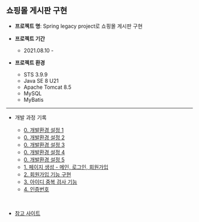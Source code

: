 ## 쇼핑몰 게시판 구현

- **프로젝트 명**: Spring legacy project로 쇼핑몰 게시판 구현

- **프로젝트 기간**
  - 2021.08.10 - 

- **프로젝트 환경**
  - STS 3.9.9
  - Java SE 8 U21
  - Apache Tomcat 8.5
  - MySQL
  - MyBatis

---
- 개발 과정 기록

  - [0. 개발환경 설정 1](https://github.com/sanga327/Spring_shopping_board/blob/main/document/0.%20%ED%94%84%EB%A1%9C%EC%A0%9D%ED%8A%B8%20%EC%83%9D%EC%84%B1%20%EB%B0%8F%20%EA%B8%B0%EB%B3%B8%20%ED%99%98%EA%B2%BD%EC%84%A4%EC%A0%95%201.md)
  - [0. 개발환경 설정 2](https://github.com/sanga327/Spring_shopping_board/blob/main/document/0.%20%ED%94%84%EB%A1%9C%EC%A0%9D%ED%8A%B8%20%EC%83%9D%EC%84%B1%20%EB%B0%8F%20%EA%B8%B0%EB%B3%B8%20%ED%99%98%EA%B2%BD%EC%84%A4%EC%A0%95%202.md)
  - [0. 개발환경 설정 3](https://github.com/sanga327/Spring_shopping_board/blob/main/document/0.%20%ED%94%84%EB%A1%9C%EC%A0%9D%ED%8A%B8%20%EC%83%9D%EC%84%B1%20%EB%B0%8F%20%EA%B8%B0%EB%B3%B8%20%ED%99%98%EA%B2%BD%EC%84%A4%EC%A0%95%203.md)
  - [0. 개발환경 설정 4](https://github.com/sanga327/Spring_shopping_board/blob/main/document/0.%20%ED%94%84%EB%A1%9C%EC%A0%9D%ED%8A%B8%20%EC%83%9D%EC%84%B1%20%EB%B0%8F%20%EA%B8%B0%EB%B3%B8%20%ED%99%98%EA%B2%BD%EC%84%A4%EC%A0%95%204.md)
  - [0. 개발환경 설정 5](https://github.com/sanga327/Spring_shopping_board/blob/main/document/0.%20%ED%94%84%EB%A1%9C%EC%A0%9D%ED%8A%B8%20%EC%83%9D%EC%84%B1%20%EB%B0%8F%20%EA%B8%B0%EB%B3%B8%20%ED%99%98%EA%B2%BD%EC%84%A4%EC%A0%95%205.md)
  - [1. 페이지 생성 - 메인, 로그인, 회원가입](https://github.com/sanga327/Spring_shopping_board/blob/main/document/1.%20%ED%8E%98%EC%9D%B4%EC%A7%80%20%EC%83%9D%EC%84%B1%20-%20%EB%A9%94%EC%9D%B8%2C%20%EB%A1%9C%EA%B7%B8%EC%9D%B8%2C%20%ED%9A%8C%EC%9B%90%EA%B0%80%EC%9E%85.md)
  - [2. 회원가입 기능 구현](https://github.com/sanga327/Spring_shopping_board/blob/main/document/2.%20%ED%9A%8C%EC%9B%90%EA%B0%80%EC%9E%85%20%EA%B8%B0%EB%8A%A5%20%EA%B5%AC%ED%98%84.md)
  - [3. 아이디 중복 검사 기능](https://github.com/sanga327/Spring_shopping_board/blob/main/document/3.%20%EC%95%84%EC%9D%B4%EB%94%94%20%EC%A4%91%EB%B3%B5%20%EA%B2%80%EC%82%AC%20%EA%B8%B0%EB%8A%A5.md)
  - [4. 인증번호 ](https://github.com/sanga327/Spring_shopping_board/blob/main/document/4.%20%EC%9D%B8%EC%A6%9D%EB%B2%88%ED%98%B8%20%EC%9D%B4%EB%A9%94%EC%9D%BC%20%EC%A0%84%EC%86%A1.md)


<br>

- [참고 사이트](https://kimvampa.tistory.com/64?category=771727)

